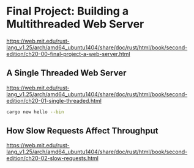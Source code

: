 # Final Project: Building a Multithreaded Web Server #

<https://web.mit.edu/rust-lang_v1.25/arch/amd64_ubuntu1404/share/doc/rust/html/book/second-edition/ch20-00-final-project-a-web-server.html>

## A Single Threaded Web Server ##

<https://web.mit.edu/rust-lang_v1.25/arch/amd64_ubuntu1404/share/doc/rust/html/book/second-edition/ch20-01-single-threaded.html>

```bash
cargo new hello --bin
```

## How Slow Requests Affect Throughput ##

<https://web.mit.edu/rust-lang_v1.25/arch/amd64_ubuntu1404/share/doc/rust/html/book/second-edition/ch20-02-slow-requests.html>
